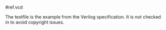 #ref.vcd

The testfile is the example from the Verilog specification. It is not checked in to avoid copyright issues.
